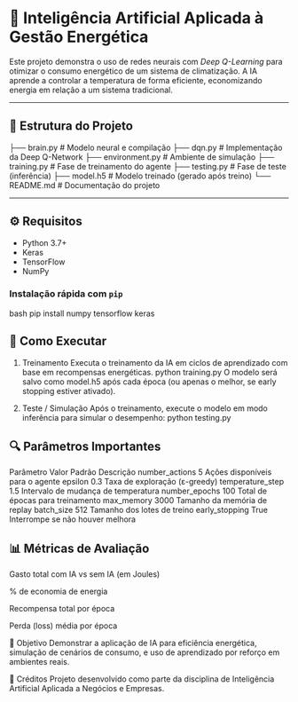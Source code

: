 # 🧠 Inteligência Artificial Aplicada à Gestão Energética

Este projeto demonstra o uso de redes neurais com *Deep Q-Learning* para otimizar o consumo energético de um sistema de climatização. A IA aprende a controlar a temperatura de forma eficiente, economizando energia em relação a um sistema tradicional.

---

## 📁 Estrutura do Projeto
 ├── brain.py # Modelo neural e compilação 
 ├── dqn.py # Implementação da Deep Q-Network 
 ├── environment.py # Ambiente de simulação 
 ├── training.py # Fase de treinamento do agente 
 ├── testing.py # Fase de teste (inferência) 
 ├── model.h5 # Modelo treinado (gerado após treino) 
 └── README.md # Documentação do projeto


---

## ⚙️ Requisitos

- Python 3.7+
- Keras
- TensorFlow
- NumPy

### Instalação rápida com `pip`

bash
pip install numpy tensorflow keras

## 🚀 Como Executar
1. Treinamento
Executa o treinamento da IA em ciclos de aprendizado com base em recompensas energéticas.
python training.py
O modelo será salvo como model.h5 após cada época (ou apenas o melhor, se early stopping estiver ativado).

2. Teste / Simulação
Após o treinamento, execute o modelo em modo inferência para simular o desempenho:
python testing.py
## 🔍 Parâmetros Importantes

Parâmetro        Valor Padrão	        Descrição
number_actions	     5	          Ações disponíveis para o agente
epsilon            	0.3	          Taxa de exploração (ε-greedy)
temperature_step	  1.5	          Intervalo de mudança de temperatura
number_epochs	      100	          Total de épocas para treinamento
max_memory	        3000	        Tamanho da memória de replay
batch_size	        512	          Tamanho dos lotes de treino
early_stopping	    True	        Interrompe se não houver melhora

## 📊 Métricas de Avaliação
Gasto total com IA vs sem IA (em Joules)

% de economia de energia

Recompensa total por época

Perda (loss) média por época

📌 Objetivo
Demonstrar a aplicação de IA para eficiência energética, simulação de cenários de consumo, e uso de aprendizado por reforço em ambientes reais.

📖 Créditos
Projeto desenvolvido como parte da disciplina de Inteligência Artificial Aplicada a Negócios e Empresas.
